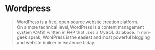# Wordpress

>WordPress is a free, open-source website creation platform.<br> On a more technical level, WordPress is a content management system (CMS) written in PHP that uses a MySQL database. In non-geek speak, WordPress is the easiest and most powerful blogging and website builder in existence today.
